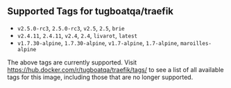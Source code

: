 ## Supported Tags for tugboatqa/traefik

* `v2.5.0-rc3`, `2.5.0-rc3`, `v2.5`, `2.5`, `brie`
* `v2.4.11`, `2.4.11`, `v2.4`, `2.4`, `livarot`, `latest`
* `v1.7.30-alpine`, `1.7.30-alpine`, `v1.7-alpine`, `1.7-alpine`, `maroilles-alpine`

The above tags are currently supported. Visit https://hub.docker.com/r/tugboatqa/traefik/tags/ to see a list of all available tags for this image, including those that are no longer supported.
